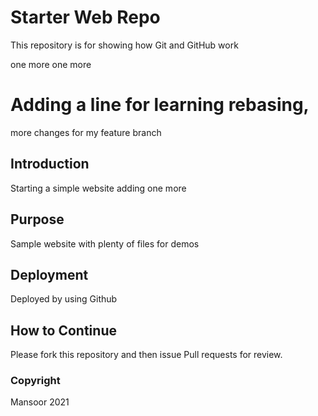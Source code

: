 # Starter Web Repo

This repository is for showing how Git and GitHub work

one more
one more
# Adding a line for learning rebasing,
more changes for my feature branch
## Introduction 

Starting a simple website
adding one more

## Purpose

Sample website with plenty of files for demos

## Deployment

Deployed by using Github

## How to Continue

Please fork this repository and then issue Pull requests for review.

### Copyright

Mansoor 2021 